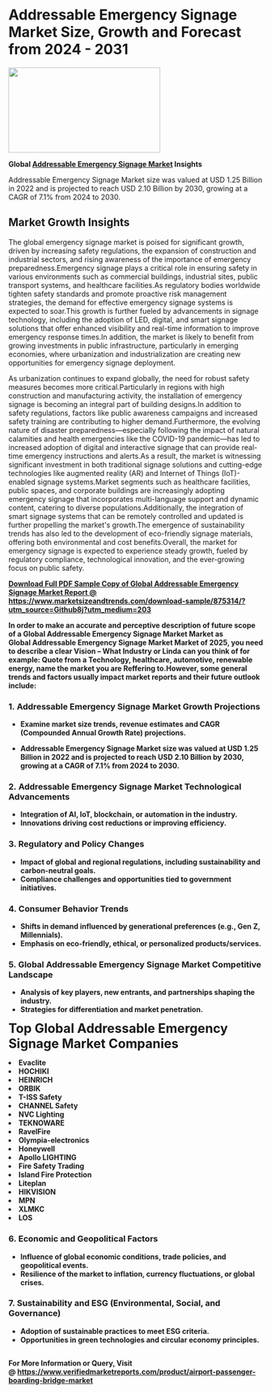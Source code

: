 <H1>Addressable Emergency Signage Market Size, Growth and Forecast from 2024 - 2031</H1><img class="aligncenter size-medium wp-image-584254" src="https://thirdeyenews.in/wp-content/uploads/2024/09/Global-Market-Research-300x168.jpeg" alt="" width="300" height="168" /><p><strong>Global&nbsp;<a href="https://www.marketsizeandtrends.com/download-sample/875314/?utm_source=Github8j?utm_medium=203">Addressable Emergency Signage Market</a> Insights</strong></p><p>Addressable Emergency Signage Market size was valued at USD 1.25 Billion in 2022 and is projected to reach USD 2.10 Billion by 2030, growing at a CAGR of 7.1% from 2024 to 2030.</p><p><h2>Market Growth Insights</h2> <p>The global emergency signage market is poised for significant growth, driven by increasing safety regulations, the expansion of construction and industrial sectors, and rising awareness of the importance of emergency preparedness.Emergency signage plays a critical role in ensuring safety in various environments such as commercial buildings, industrial sites, public transport systems, and healthcare facilities.As regulatory bodies worldwide tighten safety standards and promote proactive risk management strategies, the demand for effective emergency signage systems is expected to soar.This growth is further fueled by advancements in signage technology, including the adoption of LED, digital, and smart signage solutions that offer enhanced visibility and real-time information to improve emergency response times.In addition, the market is likely to benefit from growing investments in public infrastructure, particularly in emerging economies, where urbanization and industrialization are creating new opportunities for emergency signage deployment.</p> <p><strong><a href="#"></a></strong></p> <p>As urbanization continues to expand globally, the need for robust safety measures becomes more critical.Particularly in regions with high construction and manufacturing activity, the installation of emergency signage is becoming an integral part of building designs.In addition to safety regulations, factors like public awareness campaigns and increased safety training are contributing to higher demand.Furthermore, the evolving nature of disaster preparedness—especially following the impact of natural calamities and health emergencies like the COVID-19 pandemic—has led to increased adoption of digital and interactive signage that can provide real-time emergency instructions and alerts.As a result, the market is witnessing significant investment in both traditional signage solutions and cutting-edge technologies like augmented reality (AR) and Internet of Things (IoT)-enabled signage systems.Market segments such as healthcare facilities, public spaces, and corporate buildings are increasingly adopting emergency signage that incorporates multi-language support and dynamic content, catering to diverse populations.Additionally, the integration of smart signage systems that can be remotely controlled and updated is further propelling the market's growth.The emergence of sustainability trends has also led to the development of eco-friendly signage materials, offering both environmental and cost benefits.Overall, the market for emergency signage is expected to experience steady growth, fueled by regulatory compliance, technological innovation, and the ever-growing focus on public safety.<p><strong><a href="#"></p><p><span class=""><strong>Download Full PDF Sample Copy of Global Addressable Emergency Signage Market Report</strong> @ <a href="https://www.marketsizeandtrends.com/download-sample/875314/?utm_source=Github8j?utm_medium=203" target="_blank">https://www.marketsizeandtrends.com/download-sample/875314/?utm_source=Github8j?utm_medium=203</a></span></p><p>In order to make an accurate and perceptive description of future scope of a Global&nbsp;Addressable Emergency Signage Market Market as Global&nbsp;Addressable Emergency Signage Market Market of 2025, you need to describe a clear Vision &ndash; What Industry or Linda can you think of for example: Quote from a Technology, healthcare, automotive, renewable energy, name the market you are Reffering to.However, some general trends and factors usually impact market reports and their future outlook include:</p><h3>1.&nbsp;<strong>Addressable Emergency Signage Market Growth Projections</strong></h3><ul><li>Examine market size trends, revenue estimates and CAGR (Compounded Annual Growth Rate) projections.</li><li><p>Addressable Emergency Signage Market size was valued at USD 1.25 Billion in 2022 and is projected to reach USD 2.10 Billion by 2030, growing at a CAGR of 7.1% from 2024 to 2030.</p></li></ul><h3>2.&nbsp;<strong>Addressable Emergency Signage Market Technological Advancements</strong></h3><ul><li>Integration of AI, IoT, blockchain, or automation in the industry.</li><li>Innovations driving cost reductions or improving efficiency.</li></ul><h3>3.&nbsp;<strong>Regulatory and Policy Changes</strong></h3><ul><li>Impact of global and regional regulations, including sustainability and carbon-neutral goals.</li><li>Compliance challenges and opportunities tied to government initiatives.</li></ul><h3>4.&nbsp;<strong>Consumer Behavior Trends</strong></h3><ul><li>Shifts in demand influenced by generational preferences (e.g., Gen Z, Millennials).</li><li>Emphasis on eco-friendly, ethical, or personalized products/services.</li></ul><h3>5.&nbsp;<strong>Global Addressable Emergency Signage Market Competitive Landscape</strong></h3><ul><li>Analysis of key players, new entrants, and partnerships shaping the industry.</li><li>Strategies for differentiation and market penetration.</li></ul><p data-pm-slice="1 1 []"><span style="color: inherit; font-family: inherit; font-size: 25px;">Top Global Addressable Emergency Signage Market Companies</span></p><div class="" data-test-id=""><p><li>Evaclite</li><li> HOCHIKI</li><li> HEINRICH</li><li> ORBIK</li><li> T-ISS Safety</li><li> CHANNEL Safety</li><li> NVC Lighting</li><li> TEKNOWARE</li><li> RavelFire</li><li> Olympia-electronics</li><li> Honeywell</li><li> Apollo LIGHTING</li><li> Fire Safety Trading</li><li> Island Fire Protection</li><li> Liteplan</li><li> HIKVISION</li><li> MPN</li><li> XLMKC</li><li> LOS</li></p></div><h3>6.&nbsp;<strong>Economic and Geopolitical Factors</strong></h3><ul><li>Influence of global economic conditions, trade policies, and geopolitical events.</li><li>Resilience of the market to inflation, currency fluctuations, or global crises.</li></ul><h3>7.&nbsp;<strong>Sustainability and ESG (Environmental, Social, and Governance)</strong></h3><ul><li>Adoption of sustainable practices to meet ESG criteria.</li><li>Opportunities in green technologies and circular economy principles.</li></ul><h2><strong style="font-size: 14px;">For More Information or Query, Visit @&nbsp;</strong><a style="background-color: #ffffff; font-size: 14px;" href="https://www.marketsizeandtrends.com/report/addressable-emergency-signage-market/" target="_blank">https://www.verifiedmarketreports.com/product/airport-passenger-boarding-bridge-market</a></h2>